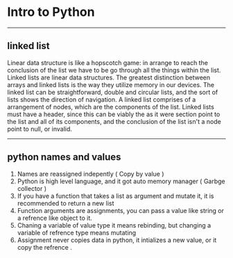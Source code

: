 # Intro to Python
---
## linked list

Linear data structure is like a hopscotch game: in arrange to reach the conclusion of the list we have to be go through all the things within the list. Linked lists  are linear data structures. The greatest distinction between arrays and linked lists is the way they utilize memory in our devices. The linked list can be straightforward, double and circular lists, and the sort of lists shows the direction of navigation. A linked list comprises of a arrangement of nodes, which are the components of the list. Linked lists must have a header, since this can be viably the as it were section point to the list and all of its components, and the conclusion of the list isn't a node point to null, or invalid.

---
## python names and values
1. Names are reassigned indepently ( Copy by value )
2. Python is high level language, and it got auto memory manager ( Garbge collector )
3. If you have a function that takes a list as argument and mutate it, it is recommended to return a new list
4. Function arguments are assignments, you can pass a value like string or a refrence like object to it.
5. Chaning a variable of value type it means rebinding, but changing a variable of refrence type means mutating
6. Assignment never copies data in python, it intializes a new value, or it copy the refrence .

